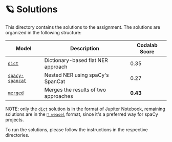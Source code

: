 # 🪐 Solutions

This directory contains the solutions to the assignment. The solutions are organized in the following structure:

| Model | Description | Codalab Score |
| --- | --- | --- |
| [`dict`](dict) | Dictionary-based flat NER approach | 0.35 |
| [`spacy-spancat`](spacy-spancat) | Nested NER using spaCy's SpanCat | 0.27 |
| [`merged`](merged) | Merges the results of two approaches | **0.43** |

NOTE: only the [`dict`](dict) solution is in the format of Jupiter Notebook,
remaining solutions are in the [`🦦 weasel`](https://github.com/explosion/weasel) format, since it's a preferred way for spaCy projects.

To run the solutions, please follow the instructions in the respective directories.
